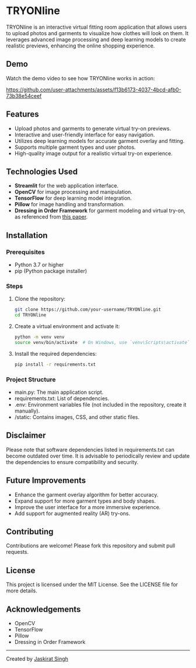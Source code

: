 # TRYONline

TRYONline is an interactive virtual fitting room application that allows users to upload photos and garments to visualize how clothes will look on them. It leverages advanced image processing and deep learning models to create realistic previews, enhancing the online shopping experience.

## Demo

Watch the demo video to see how TRYONline works in action:


https://github.com/user-attachments/assets/f13b6173-4037-4bcd-afb0-73b38e54ceef




## Features
- Upload photos and garments to generate virtual try-on previews.
- Interactive and user-friendly interface for easy navigation.
- Utilizes deep learning models for accurate garment overlay and fitting.
- Supports multiple garment types and user photos.
- High-quality image output for a realistic virtual try-on experience.


## Technologies Used

- **Streamlit** for the web application interface.
- **OpenCV** for image processing and manipulation.
- **TensorFlow** for deep learning model integration.
- **Pillow** for image handling and transformation.
- **Dressing in Order Framework** for garment modeling and virtual try-on, as referenced from [this paper](https://github.com/cuiaiyu/dressing-in-order).

## Installation

### Prerequisites

- Python 3.7 or higher
- pip (Python package installer)

### Steps

1. Clone the repository:

   ```bash
   git clone https://github.com/your-username/TRYONline.git
   cd TRYONline
   
2. Create a virtual environment and activate it:

    ```bash
    python -m venv venv
    source venv/bin/activate  # On Windows, use `venv\Scripts\activate`
    ```

3. Install the required dependencies:

    ```bash
    pip install -r requirements.txt
    ```

### Project Structure
- main.py: The main application script.
- requirements.txt: List of dependencies.
- .env: Environment variables file (not included in the repository, create it manually).
- /static: Contains images, CSS, and other static files.

## Disclaimer
Please note that software dependencies listed in requirements.txt can become outdated over time. It is advisable to periodically review and update the dependencies to ensure compatibility and security.

## Future Improvements
- Enhance the garment overlay algorithm for better accuracy.
- Expand support for more garment types and body shapes.
- Improve the user interface for a more immersive experience.
- Add support for augmented reality (AR) try-ons.

## Contributing
Contributions are welcome! Please fork this repository and submit pull requests.

## License
This project is licensed under the MIT License. See the LICENSE file for more details.

## Acknowledgements 
- OpenCV
- TensorFlow
- Pillow
- Dressing in Order Framework
  
----
Created by [Jaskirat Singh](https://Github.com/Jaxkirat)
